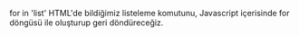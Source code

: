 for in 'list'
HTML'de bildiğimiz listeleme komutunu, Javascript içerisinde for döngüsü ile oluşturup geri döndüreceğiz.
